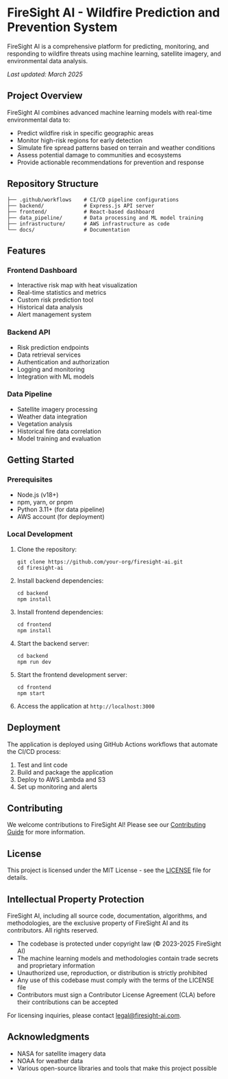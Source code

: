 # FireSight AI - Wildfire Prediction and Prevention System

FireSight AI is a comprehensive platform for predicting, monitoring, and responding to wildfire threats using machine learning, satellite imagery, and environmental data analysis.

*Last updated: March 2025*

## Project Overview

FireSight AI combines advanced machine learning models with real-time environmental data to:

- Predict wildfire risk in specific geographic areas
- Monitor high-risk regions for early detection
- Simulate fire spread patterns based on terrain and weather conditions
- Assess potential damage to communities and ecosystems
- Provide actionable recommendations for prevention and response

## Repository Structure

```
├── .github/workflows    # CI/CD pipeline configurations
├── backend/             # Express.js API server
├── frontend/            # React-based dashboard
├── data_pipeline/       # Data processing and ML model training
├── infrastructure/      # AWS infrastructure as code
└── docs/                # Documentation
```

## Features

### Frontend Dashboard

- Interactive risk map with heat visualization
- Real-time statistics and metrics
- Custom risk prediction tool
- Historical data analysis
- Alert management system

### Backend API

- Risk prediction endpoints
- Data retrieval services
- Authentication and authorization
- Logging and monitoring
- Integration with ML models

### Data Pipeline

- Satellite imagery processing
- Weather data integration
- Vegetation analysis
- Historical fire data correlation
- Model training and evaluation

## Getting Started

### Prerequisites

- Node.js (v18+)
- npm, yarn, or pnpm
- Python 3.11+ (for data pipeline)
- AWS account (for deployment)

### Local Development

1. Clone the repository:
   ```
   git clone https://github.com/your-org/firesight-ai.git
   cd firesight-ai
   ```

2. Install backend dependencies:
   ```
   cd backend
   npm install
   ```

3. Install frontend dependencies:
   ```
   cd frontend
   npm install
   ```

4. Start the backend server:
   ```
   cd backend
   npm run dev
   ```

5. Start the frontend development server:
   ```
   cd frontend
   npm start
   ```

6. Access the application at `http://localhost:3000`

## Deployment

The application is deployed using GitHub Actions workflows that automate the CI/CD process:

1. Test and lint code
2. Build and package the application
3. Deploy to AWS Lambda and S3
4. Set up monitoring and alerts

## Contributing

We welcome contributions to FireSight AI! Please see our [Contributing Guide](CONTRIBUTING.md) for more information.

## License

This project is licensed under the MIT License - see the [LICENSE](LICENSE) file for details.

## Intellectual Property Protection

FireSight AI, including all source code, documentation, algorithms, and methodologies, are the exclusive property of FireSight AI and its contributors. All rights reserved.

- The codebase is protected under copyright law (© 2023-2025 FireSight AI)
- The machine learning models and methodologies contain trade secrets and proprietary information
- Unauthorized use, reproduction, or distribution is strictly prohibited
- Any use of this codebase must comply with the terms of the LICENSE file
- Contributors must sign a Contributor License Agreement (CLA) before their contributions can be accepted

For licensing inquiries, please contact legal@firesight-ai.com.

## Acknowledgments

- NASA for satellite imagery data
- NOAA for weather data
- Various open-source libraries and tools that make this project possible 